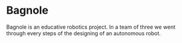# Bagnole
Bagnole is an educative robotics project. In a team of three we went through every steps of the designing of an autonomous robot.
